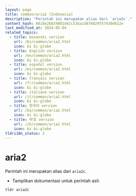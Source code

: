 ```yaml
---
layout: page
title: common/aria2 (Indonesia)
description: "Perintah ini merupakan alias dari `aria2c`."
content_hash: 0818e26834001d42c53ba1d876029757430d622e
last_modified_at: 2024-05-04
related_topics:
  - title: bosanski version
    url: /bs/common/aria2.html
    icon: bi bi-globe
  - title: English version
    url: /en/common/aria2.html
    icon: bi bi-globe
  - title: español version
    url: /es/common/aria2.html
    icon: bi bi-globe
  - title: français version
    url: /fr/common/aria2.html
    icon: bi bi-globe
  - title: italiano version
    url: /it/common/aria2.html
    icon: bi bi-globe
  - title: 한국어 version
    url: /ko/common/aria2.html
    icon: bi bi-globe
  - title: 中文 version
    url: /zh/common/aria2.html
    icon: bi bi-globe
tldri18n_status: 2
---
```

# aria2

Perintah ini merupakan alias dari `aria2c`.

- Tampilkan dokumentasi untuk perintah asli:

`tldr aria2c`
